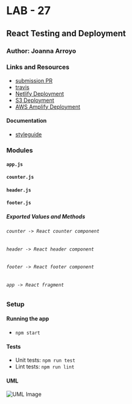 # LAB - 27

## React Testing and Deployment

### Author: Joanna Arroyo

### Links and Resources
* [submission PR](https://github.com/joanna-401-advanced-javascript/lab-27-testing/pull/1)
* [travis](https://travis-ci.com/joanna-401-advanced-javascript/lab-27-testing)
* [Netlify Deployment](https://infallible-ptolemy-59e0dc.netlify.com/)
* [S3 Deployment](http://joanna-lab-27.s3-website-us-west-2.amazonaws.com/)
* [AWS Amplify Deployment](https://testing.d2ayjwiq1b0idu.amplifyapp.com/)

#### Documentation
* [styleguide](http://localhost:6060/)

### Modules
#### `app.js`
#### `counter.js`
#### `header.js`
#### `footer.js`

##### Exported Values and Methods
###### `counter -> React counter component`
###### `header -> React header component`
###### `footer -> React footer component`
###### `app -> React fragment`

### Setup
#### Running the app
* `npm start`
  
#### Tests
* Unit tests: `npm run test`
* Lint tests: `npm run lint`

#### UML
![UML Image]()